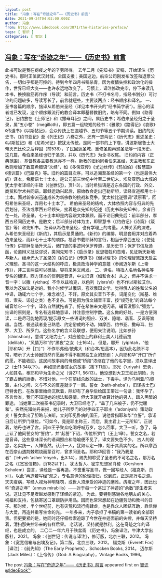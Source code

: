 ```yaml
---
layout: post
title: "冯象：写在“奇迹之年”——《历史书》前言"
date: 2021-09-24T04:02:00.000Z
author: 冯象
from: http://www.ideobook.com/3071/the-histories-preface/
tags: [ 智识 ]
categories: [ 智识 ]
---
```

<!--1632456120000-->
[冯象：写在“奇迹之年”——《历史书》前言](http://www.ideobook.com/3071/the-histories-preface/)
------

<div>
<p>此书可说是我在疠疫之年的辛劳所得。 去年二月《先知书》交稿，开始译注《历史书》。那时正值武汉封城，全国支援；美国这边，航空公司刚发布改签和退票公告，一切似乎都是可控的。待到今年四月书稿杀青，因为疫情失控和政治化的操作，世界已经大变——也许永远地改变了。 习惯上，译注修改完毕，停下来读几本书，换换脑筋再作序（导读）和前言。历史书（不打书名号，指经书划分）可讨论的问题较多，导读写长了，前言就短些，主要谈两点：经书顺序和译名。 一、圣书各篇的顺序，拙译从希伯来圣经（详见本书开头的“经书简字表”）。细心的读者或已发现，这个顺序跟流行的教会译本即基督教旧约，略有不同。例如《路得记》，旧约放在《士师记》和《撒母耳记》之间，属历史书；希伯来圣经归之于圣录，属“五小卷”（megilloth），即五篇一组较短的经书：《雅歌》《路得记》《哀歌》《传道书》《以斯帖记》，会众传统上在逾越节、五旬节等五个节期诵读。旧约的历史书，《约书亚记》至《列王纪》六卷之外，还有一志两记：《历代志》重述圣史；《以斯拉记》和《尼希米记》按犹太传统，是同一部书的上下卷，讲波斯居鲁士大帝灭巴比伦之后释囚（前538），子民回返圣城，重修圣殿再颁圣法等一段历史。这几篇，希伯来圣经也归于圣录，并以《历代志》为全书收尾。 旧约的内容（正典范围），基督教各主要教派亦不一样。新教的旧约同希伯来圣经，天主教和东正教则增加了数篇希腊语“次经”，如《多俾亚传》《尤迪丝传》《玛加伯》《智慧篇》《德训篇》《巴路克》等。旧约的篇目次序，可以追溯至圣经的第一个（也是最伟大的）译本，希腊语七十士本，是公元前三世纪中叶至二世纪末，埃及亚历山大城的犹太学者译经的丰碑（《创世记》，页1-3）。当时希腊语是近东各国的行政、外交、商贸和学术共同语。耶稣运动兴起后，原始教会走出巴勒斯坦，读经宣道都用七十士本。面对新宗派迅速成长为新宗教的挑战和竞争，犹太拉比遂强调“读原著”，回归希伯来圣经，弃用七十士本了。 希伯来圣经的结构，大体依照内容与归典的先后划分。圣法或摩西五经领头，接着是众先知的记述（历史书和先知书），余者归在一处，称圣录。七十士本却是内容跟文体兼顾，而不论归典先后：前半部分，摩西五经同历史书，是散文；后半部分诗体为主，即智慧书（《约伯记》《诗篇》《箴言》等）和先知书。 拙译从希伯来圣经，也有学理上的考量。人神关系的演进，从希伯来圣经到《新约》，其启示是贯通的。《新约》的编排，明显套用并对应着希伯来圣经，而非七十士本的顺序。福音书载耶稣的言行，相当于摩西五经；《使徒行传》讲耶稣复活升天后，诸门徒的事迹同保罗传道，是历史书；保罗书信及通函，论道辩义批驳谬说，类同先知书；《启示录》反思牺牲和苦难，见证新天新地与新人，继承光大了圣录的《约伯记》《传道书》《但以理书》的伦理智慧跟天启主义理想。圣书的这一大结构的呼应，极具政治神学的意蕴（参阅迈尔斯《上帝传》），非三言两语可以概括，容将来另文阐发。 二、译名，特指人名地名神名等专名的翻译。西方译本的惯例是音译，中文旧译（如和合本）从之，但并不讲求一音一字：以撒（yizhaq）不作以兹哈克，以色列（yisra&#8217;el）也不作以斯拉艾尔。我以为这做法是对的。我小时候学过俄语，喜欢俄国文学。觉得俄人的姓和父名的中译，动辄六七个字，难念难记，不好。原文其实音节不多，词尾变化（斯基、维奇、索夫、诺娃之类）也不复杂。可是因为俄文辅音丰富，按“规范化”的译法每个辅音给它一个字，译名自然就拖沓了。好在希伯来文是闪语，辅音没那么“强势”。 拙译的原则是，专名有选择地意译，并注意控制字数。这么做的好处，一是方便阅读，二是尽可能地再现/提示原文一些语词的照应、双关、隐喻、谐音、反讽等旨趣。当然，普通读者业已熟悉、约定俗成的不动，如摩西、约书亚、撒母耳、扫罗、大卫、所罗门。这些名字的含义及联想，便用夹注说明。比如参孙（shimshon），意谓“太阳力士”，对应他恋上的非利士美人儿德丽拉（delilah），“风情万种”的“黑夜”之女（士16:4）。 但是，耶开（yiphtah，“他［耶和华］开［口］”）不作耶弗他/依弗大（和合本/思高本），因为此名颇不寻常，暗示了大士师因贸然许愿而不得不献祭独生女的悲剧：人向耶和华“开口”所许的愿，不能收回。这民间故事风的母题或“桥段”浓缩在了他的名字里，须以意译出之（士11:34以下）。 再如耶光妻誓女的故事（撒下11章）。耶光（&#8217;uriyah）忠勇，人如其名，奉耶和华为生命之光（诗27:1, 56:13）。他没想到大卫王如此阴险，为了霸占他的娇妻，不惜对他，一个在前线杀敌的战士，下毒手。译为乌利亚/乌黎雅，主仆之间，义与不义的反差就少了一层。誓女（bath-sheba`），旧译拔士巴/巴特舍巴，在故事里始终沉默着，除却有了身孕后给国王带过一句话：我怀孕了。圣言俭省，我们不知道她的想法和感情。但大卫就开始算计她的男人，踏入黑暗的罪途。 当她第二次被圣书记录时，大卫已经老了，“盖了几床被子，仍不觉暖和”。突然先知纳丹来报，她儿子所罗门的对手四王子耶主（&#8217;adoniyah）策动政变！誓女拿出了胆略与决断，立刻叩见卧病的国王，说他曾指耶和华“立誓”，承诺日后让所罗门继位。“可如今，竟是耶主称王，而您，我主君上一无所知”。正说着，纳丹也进了宫，问四王子聚众吃喝呼喊万岁，怎么回事。大卫一听，急了，马上认了他同誓女的“誓约”，并“起誓”下诏，传位所罗门（王上1章）。誓女之名，若是音译，这些意味深长的语词照应和隐喻便不见了，译文要失色不少。 古人的观念，名实统一，人神皆然。认识一人，犹如认定一神，始于其真实的名。所以摩西在西奈山遇荆棘燃烧而蒙召时，曾求问圣名。耶和华回答：“我乃我是者”（&#8217;ehyeh &#8216;asher &#8216;ehyeh，出3:14），赐先知聆受了圣者的不可名之名，那万名之名（《宽宽信箱》，页182以下）。 犹太哲人、密宗思想家肖棱（Gershom Scholem）尝言，译经是一番再造，不啻重写圣书，做一回写经人（福克斯，页xii）。以此“再造若写经”观之，专名意译的伦理指归，说到底，正是那万名之源。 天灾疫病，写经人视为神明降罚，或世人须承受的神迹的磨难。疠疫之年，因此也称“奇迹之年”（annus mirabilis）——对于每一个逃过了神迹的“余数”即生者来说。这让见不足者越发感到了译经的紧迫。 为此，要特别感谢各地朋友的关心、祝福和支持，包括寄送口罩跟防护用品。因而也常常想起在边疆劳动和教书的日子。那时候，半个世纪前，也有灾荒和流行病肆虐，也是靠众人团结互助，靠信仰与大爱，再造并重写生命的光。 一年多来，内子承担了书稿的第一读者的全部职责。但更要紧的是，她同时还仔细检索追踪了今世在神迹面前的失控，并每天坚持着，清扫那失控带来的各样后果。 老话说，坚持就是胜利。这在奇迹之年的译经，也是成立的。 二〇二一年六月于铁盆斋 《历史书》，冯象译注，牛津大学出版社，2021。 冯象：《创世记：传说与译注》，修订版，北京三联，2012。 冯象：《宽宽信箱与出埃及记》，第二版，北京三联，2012。 福克斯（Everett Fox）［译注］：《前先知》（The Early Prophets），Schocken Books, 2014。 迈尔斯（Jack Miles）：《上帝传》（God: A Biography），Vintage Books, 1996。</p><p>The post <a rel="nofollow" href="http://www.ideobook.com/3071/the-histories-preface/">冯象：写在“奇迹之年”——《历史书》前言</a> appeared first on <a rel="nofollow" href="http://www.ideobook.com">智识@IdeoBook™</a>.</p>
</div>
